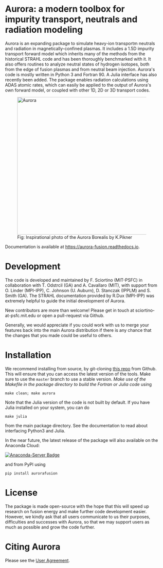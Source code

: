 # Aurora: a modern toolbox for impurity transport, neutrals and radiation modeling

Aurora is an expanding package to simulate heavy-ion transportm neutrals and radiation in magnetically-confined plasmas. It includes a 1.5D impurity transport forward model which inherits many of the methods from the historical STRAHL code and has been thoroughly benchmarked with it. It also offers routines to analyze neutral states of hydrogen isotopes, both from the edge of fusion plasmas and from neutral beam injection. Aurora's code is mostly written in Python 3 and Fortran 90. A Julia interface has also recently been added. The package enables radiation calculations using ADAS atomic rates, which can easily be applied to the output of Aurora's own forward model, or coupled with other 1D, 2D or 3D transport codes. 


<figure>
  <p><img src="https://user-images.githubusercontent.com/25516628/93692659-f12c4b00-fac3-11ea-817c-d971c6853b8b.jpg"
    width="450" align="right"
    alt="Aurora">
  <figcaption>Fig: Inspirational photo of the Aurora Borealis by K.Pikner </figcaption>
</figure>

Documentation is available at https://aurora-fusion.readthedocs.io.


# Development 

The code is developed and maintained by F. Sciortino (MIT-PSFC) in collaboration with T. Odstrcil (GA) and A. Cavallaro (MIT), with support from O. Linder (MPI-IPP), C. Johnson (U. Auburn), D. Stanczak (IPPLM) and S. Smith (GA). The STRAHL documentation provided by R.Dux (MPI-IPP) was extremely helpful to guide the initial development of Aurora.

New contributors are more than welcome! Please get in touch at sciortino-at-psfc.mit.edu or open a pull-request via Github. 

Generally, we would appreciate if you could work with us to merge your features back into the main Aurora distribution if there is any chance that the changes that you made could be useful to others. 

# Installation

We recommend installing from source, by git-cloning [this repo](https://github.com/fsciortino/aurora) from Github. This will ensure that you can access the latest version of the tools. Make sure to use the `master` branch to use a stable version. *Make use of the Makefile in the package directory to build the Fortran or Julia code* using 
```
make clean; make aurora
```
Note that the Julia version of the code is not built by default. If you have Julia installed on your system, you can do  
```
make julia
```
from the main package directory. See the documentation to read about interfacing Python3 and Julia. 

In the near future, the latest release of the package will also available on the Anaconda Cloud:

[![Anaconda-Server Badge](https://anaconda.org/sciortino/aurorafusion/badges/latest_release_date.svg)](https://anaconda.org/sciortino/aurorafusion)

and from PyPI using 
```
pip install aurorafusion
```

# License

The package is made open-source with the hope that this will speed up research on fusion energy and make further code development easier. However, we kindly ask that all users communicate to us their purposes, difficulties and successes with Aurora, so that we may support users as much as possible and grow the code further. 


# Citing Aurora

Please see the [User Agreement](https://github.com/fsciortino/Aurora/blob/master/USER_AGREEMENT.txt). 
